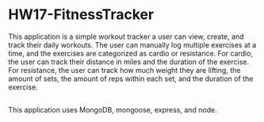# HW17-FitnessTracker

This application is a simple workout tracker a user can view, create, and track their daily workouts. The user can manually log multiple exercises at a time, and the exercises are categorized as cardio or resistance. For cardio, the user can track their distance in miles and the duration of the exercise. For resistance, the user can track how much weight they are lifting, the amount of sets, the amount of reps within each set, and the duration of the exercise. 
##
This application uses MongoDB, mongoose, express, and node.